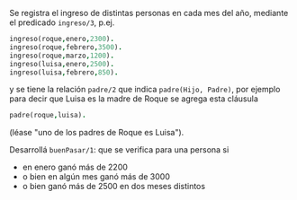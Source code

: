 Se registra el ingreso de distintas personas en cada mes del año, mediante el predicado `ingreso/3`, p.ej.

```prolog
ingreso(roque,enero,2300).
ingreso(roque,febrero,3500).
ingreso(roque,marzo,1200).
ingreso(luisa,enero,2500).
ingreso(luisa,febrero,850).
```

y se tiene la relación `padre/2` que indica `padre(Hijo, Padre)`, por ejemplo para decir que Luisa es la madre de Roque se agrega esta cláusula

```prolog
padre(roque,luisa).
```

(léase "uno de los padres de Roque es Luisa").

Desarrollá `buenPasar/1`: que se verifica para una persona si

  * en enero ganó más de 2200
  * o bien en algún mes ganó más de 3000
  * o bien ganó más de 2500 en dos meses distintos

